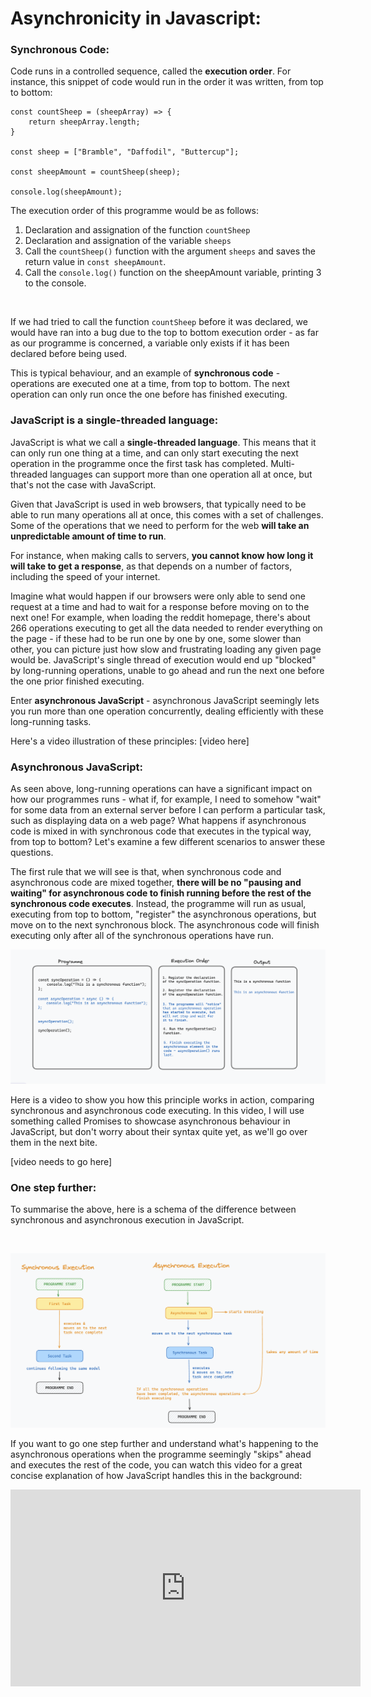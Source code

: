 # Asynchronicity in Javascript: 

### Synchronous Code:

Code runs in a controlled sequence, called the **execution order**. For instance, this snippet of code would run in the order it was written, from top to bottom:

```
const countSheep = (sheepArray) => {
    return sheepArray.length;
}

const sheep = ["Bramble", "Daffodil", "Buttercup"];

const sheepAmount = countSheep(sheep);

console.log(sheepAmount);
```

The execution order of this programme would be as follows: 

1. Declaration and assignation of the function ```countSheep```
1. Declaration and assignation of the variable ```sheeps```
1. Call the ```countSheep()``` function with the argument ```sheeps``` and saves the return value in ```const sheepAmount```. 
1. Call the ```console.log()``` function on the sheepAmount variable, printing 3 to the console. 

<br>

If we had tried to call the function ```countSheep``` before it was declared, we would have ran into a bug due to the top to bottom execution order - as far as our programme is concerned, a variable only exists if it has been declared before being used. 

This is typical behaviour, and an example of **synchronous code** - operations are executed one at a time, from top to bottom. The next operation can only run once the one before has finished executing. 

### JavaScript is a single-threaded language:

JavaScript is what we call a **single-threaded language**. This means that it can only run one thing at a time, and can only start executing the next operation in the programme once the first task has completed. Multi-threaded languages can support more than one operation all at once, but that's not the case with JavaScript.

Given that JavaScript is used in web browsers, that typically need to be able to run many operations all at once, this comes with a set of challenges. Some of the operations that we need to perform for the web **will take an unpredictable amount of time to run**. 

For instance, when making calls to servers, **you cannot know how long it will take to get a response**, as that depends on a number of factors, including the speed of your internet. 

Imagine what would happen if our browsers were only able to send one request at a time and had to wait for a response before moving on to the next one! For example, when loading the reddit homepage, there's about 266 operations executing to get all the data needed to render everything on the page - if these had to be run one by one by one, some slower than other, you can picture just how slow and frustrating loading any given page would be. JavaScript's single thread of execution would end up "blocked" by long-running operations, unable to go ahead and run the next one before the one prior finished executing.

Enter **asynchronous JavaScript** - asynchronous JavaScript seemingly lets you run more than one operation concurrently, dealing efficiently with these long-running tasks. 

Here's a video illustration of these principles: 
[video here]

### Asynchronous JavaScript: 

As seen above, long-running operations can have a significant impact on how our programmes runs - what if, for example, I need to somehow "wait" for some data from an external server before I can perform a particular task, such as displaying data on a web page? What happens if asynchronous code is mixed in with synchronous code that executes in the typical way, from top to bottom? Let's examine a few different scenarios to answer these questions. 

The first rule that we will see is that, when synchronous code and asynchronous code are mixed together, **there will be no "pausing and waiting" for asynchronous code to finish running before the rest of the synchronous code executes**. 
Instead, the programme will run as usual, executing from top to bottom, "register" the asynchronous operations, but move on to the next synchronous block. The asynchronous code will finish executing only after all of the synchronous operations have run.

![asynchronous/synchronous execution diagram](image.png)

Here is a video to show you how this principle works in action, comparing synchronous and asynchronous code executing. In this video, I will use something called Promises to showcase asynchronous behaviour in JavaScript, but don't worry about their syntax quite yet, as we'll go over them in the next bite.  

[video needs to go here]

### One step further: 

To summarise the above, here is a schema of the difference between synchronous and asynchronous execution in JavaScript.

<br>

![alt text](image-2.png)

If you want to go one step further and understand what's happening to the asynchronous operations when the programme seemingly "skips" ahead and executes the rest of the code, you can watch this video for a great concise explanation of how JavaScript handles this in the background: 

<iframe width="560" height="315" src="https://www.youtube.com/embed/lqLSNG_79lI?si=uDdGAS9UL4Ih0cnS" title="YouTube video player" frameborder="0" allow="accelerometer; autoplay; clipboard-write; encrypted-media; gyroscope; picture-in-picture; web-share" referrerpolicy="strict-origin-when-cross-origin" allowfullscreen></iframe>


